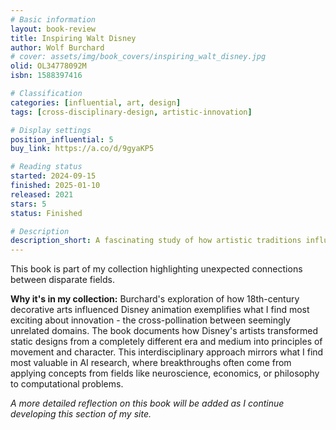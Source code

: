 ```yaml
---
# Basic information
layout: book-review
title: Inspiring Walt Disney
author: Wolf Burchard
# cover: assets/img/book_covers/inspiring_walt_disney.jpg
olid: OL34778092M
isbn: 1588397416

# Classification
categories: [influential, art, design]
tags: [cross-disciplinary-design, artistic-innovation]

# Display settings
position_influential: 5
buy_link: https://a.co/d/9gyaKP5

# Reading status
started: 2024-09-15
finished: 2025-01-10
released: 2021
stars: 5
status: Finished

# Description
description_short: A fascinating study of how artistic traditions influenced animation that reminds me of the importance of interdisciplinary thinking in technical innovation.
---
```


This book is part of my collection highlighting unexpected connections between disparate fields.

**Why it's in my collection:** Burchard's exploration of how 18th-century decorative arts influenced Disney animation exemplifies what I find most exciting about innovation - the cross-pollination between seemingly unrelated domains. The book documents how Disney's artists transformed static designs from a completely different era and medium into principles of movement and character. This interdisciplinary approach mirrors what I find most valuable in AI research, where breakthroughs often come from applying concepts from fields like neuroscience, economics, or philosophy to computational problems.

_A more detailed reflection on this book will be added as I continue developing this section of my site._

